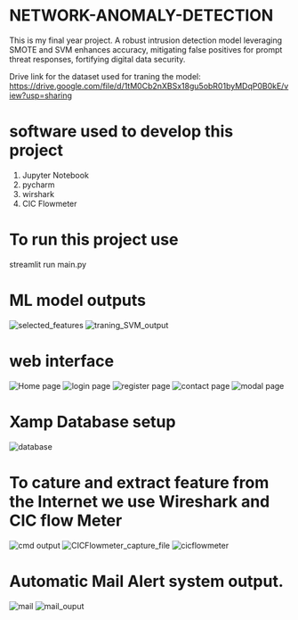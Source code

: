 # NETWORK-ANOMALY-DETECTION
This  is my final year project. A robust intrusion detection model leveraging SMOTE and SVM enhances accuracy, mitigating false positives for prompt threat responses, fortifying digital data security.

Drive link for the dataset used for traning the model: https://drive.google.com/file/d/1tM0Cb2nXBSx18gu5obR01byMDqP0B0kE/view?usp=sharing

# software used to develop this project 
1. Jupyter Notebook
2. pycharm
3. wirshark
4. CIC Flowmeter


# To run this project use 
streamlit run main.py


# ML model outputs 
![selected_features](https://github.com/Dineshmoorthi27/NETWORK-ANOMALY-DETECTION/assets/105672295/5a7d1b7a-9609-4ecf-844e-da7d42f54632)
![traning_SVM_output](https://github.com/Dineshmoorthi27/NETWORK-ANOMALY-DETECTION/assets/105672295/5d710635-fabe-4640-9d85-2ba061e9d70d)



# web interface 
![Home page](https://github.com/Dineshmoorthi27/NETWORK-ANOMALY-DETECTION/assets/105672295/d2acb14a-032f-4434-a3db-d93ffec3c315)
![login page](https://github.com/Dineshmoorthi27/NETWORK-ANOMALY-DETECTION/assets/105672295/3a298b86-b7a2-41ca-8353-378fc5d13bfc)
![register page](https://github.com/Dineshmoorthi27/NETWORK-ANOMALY-DETECTION/assets/105672295/aad9372e-6333-4985-a16b-57508c3f2497)
![contact page](https://github.com/Dineshmoorthi27/NETWORK-ANOMALY-DETECTION/assets/105672295/6f9c10b0-50d4-4f1b-b77a-e02ec008fdfd)
![modal page](https://github.com/Dineshmoorthi27/NETWORK-ANOMALY-DETECTION/assets/105672295/1def6e51-7be2-47ea-8c49-4e945b08336b)


# Xamp Database setup 
![database](https://github.com/Dineshmoorthi27/NETWORK-ANOMALY-DETECTION/assets/105672295/cbe9cde6-a9d8-402b-a703-f9fe9e862ee3)

# To cature and extract feature from the Internet we use Wireshark and CIC flow Meter
![cmd output](https://github.com/Dineshmoorthi27/NETWORK-ANOMALY-DETECTION/assets/105672295/414b929b-05a8-4a50-a2e6-860c194b71ad)
![CICFlowmeter_capture_file ](https://github.com/Dineshmoorthi27/NETWORK-ANOMALY-DETECTION/assets/105672295/6c0c758d-1ff4-470d-a10a-1bff57acc1dd)
![cicflowmeter](https://github.com/Dineshmoorthi27/NETWORK-ANOMALY-DETECTION/assets/105672295/b7ca8dc8-5366-42da-a204-ba4a5a07704e)


# Automatic Mail Alert system output.
![mail](https://github.com/Dineshmoorthi27/NETWORK-ANOMALY-DETECTION/assets/105672295/8c5c4d85-2672-481f-86a2-2a7b12a3b81d)
![mail_ouput](https://github.com/Dineshmoorthi27/NETWORK-ANOMALY-DETECTION/assets/105672295/69e92abe-93e5-4642-bbb7-2cba7e4305a1)



